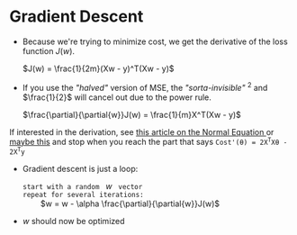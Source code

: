 # Gradient Descent

- Because we're trying to minimize cost, we get the derivative of the loss function $J(w)$.

  $J(w) = \frac{1}{2m}(Xw - y)^T(Xw - y)$

- If you use the _"halved"_ version of MSE, the _"sorta-invisible"_ $^2$ and $\frac{1}{2}$
  will cancel out due to the power rule.

  $\frac{\partial}{\partial{w}}J(w) = \frac{1}{m}X^T(Xw - y)$

<div class="italic text-xs text-gray-400">
  If interested in the derivation, see
  <a href="https://ayearofai.com/rohan-3-deriving-the-normal-equation-using-matrix-calculus-1a1b16f65dda">
    this article on the Normal Equation
  </a> or 
  <a href="https://medium.com/@shiny_jay/linear-regression-2c2ae9507aba">maybe this</a>
  and stop when you reach the part that says
  <code>Cost'(θ) = 2X<sup>T</sup>Xθ - 2X<sup>T</sup>y</code>
</div>

- Gradient descent is just a loop:

  `start with a random ` $w$ ` vector`  
  `repeat for several iterations:`  
      &nbsp; &nbsp; &nbsp; &nbsp; $w = w - \alpha  \frac{\partial}{\partial{w}}J(w)$
  
- $w$ should now be optimized

[2]: https://medium.com/@shiny_jay/linear-regression-2c2ae9507aba
